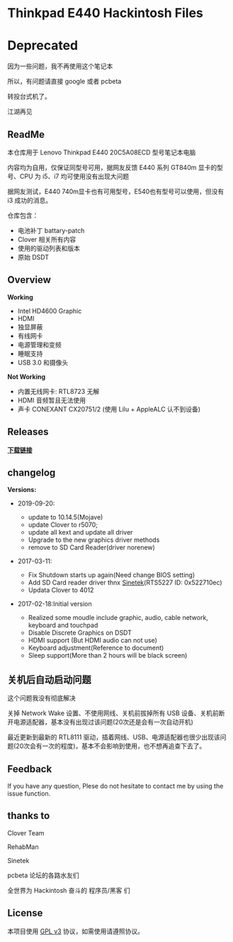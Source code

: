 # Thinkpad E440 Hackintosh Files

# Deprecated

因为一些问题，我不再使用这个笔记本

所以，有问题请直接 google 或者 pcbeta

转投台式机了。

江湖再见

## ReadMe

本仓库用于 Lenovo Thinkpad E440 20C5A08ECD 型号笔记本电脑

内容均为自用，仅保证同型号可用，据网友反馈 E440 系列 GT840m 显卡的型号、CPU 为 i5、i7 均可使用没有出现大问题

据网友测试，E440 740m显卡也有可用型号，E540也有型号可以使用，但没有 i3 成功的消息。

仓库包含：

* 电池补丁 battary-patch
* Clover 相关所有内容
* 使用的驱动列表和版本
* 原始 DSDT

## Overview

**Working**

* Intel HD4600 Graphic
* HDMI
* 独显屏蔽
* 有线网卡
* 电源管理和变频
* 睡眠支持
* USB 3.0 和摄像头

**Not Working**

* 内置无线网卡: RTL8723 无解
* HDMI 音频暂且无法使用
* 声卡 CONEXANT CX20751/2 (使用 Lilu + AppleALC 认不到设备)

## Releases

**[下载链接](https://github.com/ZzMark/Thinkpad-E440-Hackintosh/releases)**

## changelog

**Versions:**

* 2019-09-20:
  - update to 10.14.5(Mojave)
  - update Clover to r5070;
  - update all kext and update all driver
  - Upgrade to the new graphics driver methods
  - remove to SD Card Reader(driver norenew)

* 2017-03-11:
  * Fix Shutdown starts up again(Need change BIOS setting)
  * Add SD Card reader driver thnx [Sinetek](http://www.insanelymac.com/forum/topic/321080-sineteks-driver-for-realtek-rtsx-sdhc-card-readers/)(RTS5227 ID: 0x522710ec)
  * Updata Clover to 4012

* 2017-02-18:Initial version
  * Realized some moudle include graphic, audio, cable network, keyboard and touchpad
  * Disable Discrete Graphics on DSDT
  * HDMI support (But HDMI audio can not use)
  * Keyboard adjustment(Reference to document)
  * Sleep support(More than 2 hours will be black screen)

## 关机后自动启动问题

这个问题我没有彻底解决

关掉 Network Wake 设置、不使用网线、关机前拔掉所有 USB 设备、关机前断开电源适配器，基本没有出现过该问题(20次还是会有一次自动开机)

最近更新到最新的 RTL8111 驱动，插着网线、USB、电源适配器也很少出现该问题(20次会有一次的程度)，基本不会影响到使用，也不想再追查下去了。

## Feedback

If you have any question, Plese do not hesitate to contact me by using the issue function.

## thanks to

Clover Team

RehabMan

Sinetek

pcbeta 论坛的各路水友们

全世界为 Hackintosh 奋斗的 程序员/黑客 们

## License

本项目使用 [GPL v3](http://www.gnu.org/copyleft/gpl.html) 协议，如需使用请遵照协议。

